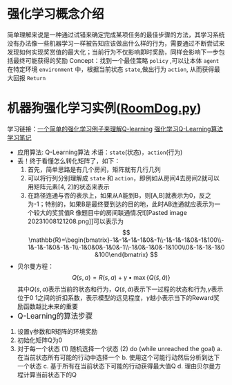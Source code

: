 # 强化学习概念介绍
简单理解来说是一种通过试错来确定完成某项任务的最佳步骤的方法，其学习系统没有办法像一些机器学习一样被告知应该做出什么样的行为，需要通过不断尝试来发现如何实现奖赏值的最大化；当前行为不仅影响即时奖励，同样会影响下一步包括最终可能获得的奖励
Concept：找到一个最佳策略 `policy` ,可以让本体 `agent` 在特定环境 `environment` 中，根据当前状态 `state`,做出行为 `action`, 从而获得最大回报 `Return`
# 机器狗强化学习实例([RoomDog.py]("D:\大学资料\Road-To-CSAI\ReinforcementLearning\RoomDog.py"))
学习链接：[一个简单的强化学习例子来理解Q-learning](https://zhuanlan.zhihu.com/p/36669905)  [强化学习Q-Learning算法学习笔记](https://blog.csdn.net/qq_43655453/article/details/107296374)
- 应用算法: Q-Learning算法
  术语：`state`(状态)，`action`(行为)
- 丢！终于看懂怎么转化矩阵了，如下：
  1. 首先，简单思路是有几个房间，矩阵就有几行几列
  2. 可以将行列分别理解成 `state` 和 `action`，即例如从房间4去房间2就可以用矩阵元素[4, 2]的状态来表示
  3. 在路径连通与否的表示上，如果从A能到B，则[A,B]就表示为0，反之为-1；特别的，如果B是最终要到达的目的地，此时AB连通就应表示为一个较大的奖赏值R
像题目中的房间联通情况![[Pasted image 20231008121208.png]]可以表示为
$$
\mathbb{R}=\begin{bmatrix}-1&-1&-1&-1&0&-1\\-1&-1&-1&0&-1&100\\-1&-1&-1&0&-1&-1\\-1&0&0&-1&0&-1\\-1&0&-1&0&-1&100\\0&-1&-1&-1&0&100\end{bmatrix}
$$
- 贝尔曼方程：$$Q(s,a)=R(s,a)+\gamma\bullet\max\{Q(\widetilde{s},\widetilde{a})\}$$
其中$Q(s, a)$表示当前的状态和行为，$Q(\widetilde{s},\widetilde{a})$表示下一过程的状态和行为,$\gamma$表示位于0 1之间的折扣系数，表示模型的远见程度，$\gamma$越小表示当下的Reward奖励函数越比未来的重要
- <big>Q-Learning的算法步骤</big>
 1. 设置γ参数和R矩阵的环境奖励
 2. 初始化矩阵Q为0
 3. 对于每一个状态
    (1) 随机选择一个状态
    (2) do (while unreached the goal)
    a. 在当前状态所有可能的行动中选择一个
    b. 使用这个可能行动然后分析到达下一个状态
    c. 基于所有在当前状态下可能的行动获得最大值Q
    d. 理由贝尔曼方程计算当前状态下的Q
	